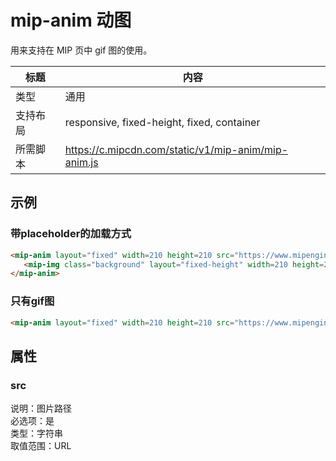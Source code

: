 # mip-anim 动图

用来支持在 MIP 页中 gif 图的使用。

标题|内容
----|----
类型|通用
支持布局| responsive, fixed-height, fixed, container
所需脚本|https://c.mipcdn.com/static/v1/mip-anim/mip-anim.js

## 示例

### 带placeholder的加载方式

```html
<mip-anim layout="fixed" width=210 height=210 src="https://www.mipengine.org/static/img/sample_gif.gif" alt="an animation">
   <mip-img class="background" layout="fixed-height" width=210 height=210 src="https://www.mipengine.org/static/img/sample_mip_logo.png"></mip-img>
</mip-anim>
```

### 只有gif图

```html
<mip-anim layout="fixed" width=210 height=210 src="https://www.mipengine.org/static/img/sample_gif.gif" alt="an animation"></mip-anim>
```

## 属性

### src

说明：图片路径  
必选项：是  
类型：字符串  
取值范围：URL

